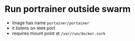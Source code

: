 # Run portrainer outside swarm

- Image has name `portainer/portainer`
- it listens on `9000` port
- requires mount point at `/var/run/docker.sock`
